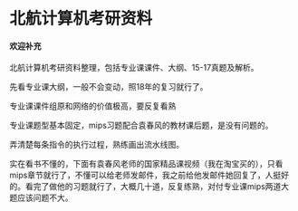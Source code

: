 # 北航计算机考研资料

#### 欢迎补充
北航计算机考研资料整理，包括专业课课件、大纲、15-17真题及解析。

先看专业课大纲，一般不会变动，照18年的复习就行了。

专业课课件组原和网络的价值极高，要反复看熟

专业课题型基本固定，mips习题配合袁春风的教材课后题，是没有问题的。

弄清楚每条指令的执行过程，熟练画出流水线图。

实在看书不懂的，下面有袁春风老师的国家精品课视频（我在淘宝买的），只看mips章节就行了，不懂可以给老师发邮件，我之前给他发邮件她回复了，人挺好的。看完了做他的习题就行了，大概几十道，反复练熟，对付专业课mips两道大题应该问题不大。


